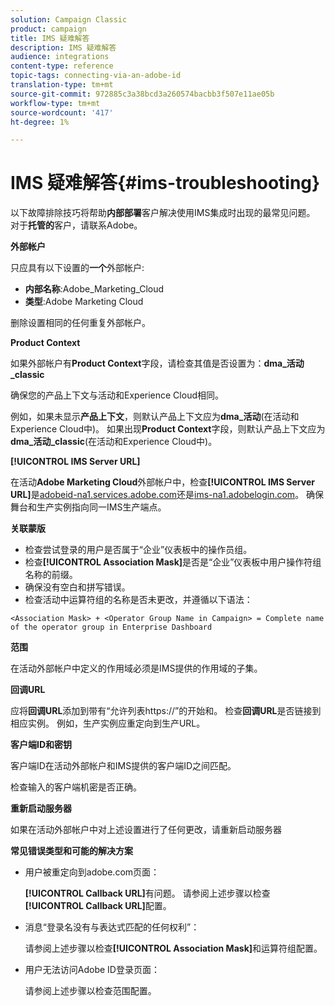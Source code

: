 ```yaml
---
solution: Campaign Classic
product: campaign
title: IMS 疑难解答
description: IMS 疑难解答
audience: integrations
content-type: reference
topic-tags: connecting-via-an-adobe-id
translation-type: tm+mt
source-git-commit: 972885c3a38bcd3a260574bacbb3f507e11ae05b
workflow-type: tm+mt
source-wordcount: '417'
ht-degree: 1%

---
```



# IMS 疑难解答{#ims-troubleshooting}

以下故障排除技巧将帮助&#x200B;**内部部署**&#x200B;客户解决使用IMS集成时出现的最常见问题。 对于&#x200B;**托管的**&#x200B;客户，请联系Adobe。

**外部帐户**

只应具有以下设置的&#x200B;**一个**&#x200B;外部帐户:

* **内部名称**:Adobe_Marketing_Cloud
* **类型**:Adobe Marketing Cloud

删除设置相同的任何重复外部帐户。

**Product Context**

如果外部帐户有&#x200B;**Product Context**&#x200B;字段，请检查其值是否设置为：**dma_活动_classic**

确保您的产品上下文与活动和Experience Cloud相同。

例如，如果未显示&#x200B;**产品上下文**，则默认产品上下文应为&#x200B;**dma_活动**(在活动和Experience Cloud中)。 如果出现&#x200B;**Product Context**&#x200B;字段，则默认产品上下文应为&#x200B;**dma_活动_classic**(在活动和Experience Cloud中)。

**[!UICONTROL IMS Server URL]**

在活动&#x200B;**Adobe Marketing Cloud**&#x200B;外部帐户中，检查&#x200B;**[!UICONTROL IMS Server URL]**&#x200B;是[adobeid-na1.services.adobe.com](https://adobeid-na1.services.adobe.com/)还是[ims-na1.adobelogin.com](http://ims-na1.adobelogin.com/)。 确保舞台和生产实例指向同一IMS生产端点。

**关联蒙版**

* 检查尝试登录的用户是否属于“企业”仪表板中的操作员组。
* 检查&#x200B;**[!UICONTROL Association Mask]**&#x200B;是否是“企业”仪表板中用户操作符组名称的前缀。
* 确保没有空白和拼写错误。
* 检查活动中运算符组的名称是否未更改，并遵循以下语法：

```
<Association Mask> + <Operator Group Name in Campaign> = Complete name of the operator group in Enterprise Dashboard
```

**范围**

在活动外部帐户中定义的作用域必须是IMS提供的作用域的子集。

**回调URL**

应将&#x200B;**回调URL**&#x200B;添加到带有“允许列表https://”的开始和。 检查&#x200B;**回调URL**&#x200B;是否链接到相应实例。 例如，生产实例应重定向到生产URL。

**客户端ID和密钥**

客户端ID在活动外部帐户和IMS提供的客户端ID之间匹配。

检查输入的客户端机密是否正确。

**重新启动服务器**

如果在活动外部帐户中对上述设置进行了任何更改，请重新启动服务器

**常见错误类型和可能的解决方案**

* 用户被重定向到adobe.com页面：

   **[!UICONTROL Callback URL]**&#x200B;有问题。 请参阅上述步骤以检查&#x200B;**[!UICONTROL Callback URL]**&#x200B;配置。

* 消息“登录名没有与表达式匹配的任何权利”：

   请参阅上述步骤以检查&#x200B;**[!UICONTROL Association Mask]**&#x200B;和运算符组配置。

* 用户无法访问Adobe ID登录页面：

   请参阅上述步骤以检查范围配置。

